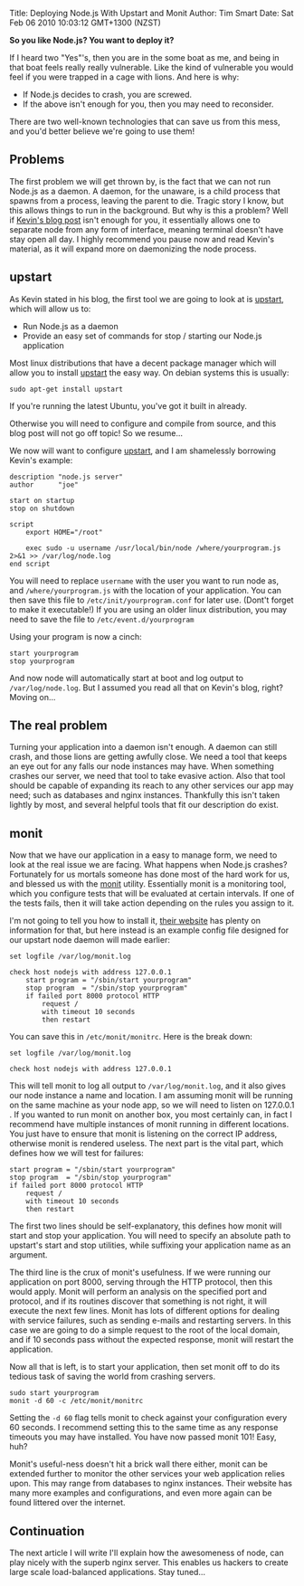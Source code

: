 Title: Deploying Node.js With Upstart and Monit
Author: Tim Smart
Date: Sat Feb 06 2010 10:03:12 GMT+1300 (NZST)

**So you like Node.js? You want to deploy it?**

If I heard two "Yes"'s, then you are in the some boat as me, and being in that boat feels really really vulnerable. Like the kind of vulnerable you would feel if you were trapped in a cage with lions. And here is why:

 - If Node.js decides to crash, you are screwed.
 - If the above isn't enough for you, then you may need to reconsider.

There are two well-known technologies that can save us from this mess, and you'd better believe we're going to use them!


## Problems ##

The first problem we will get thrown by, is the fact that we can not run Node.js as a daemon. A daemon, for the unaware, is a child process that spawns from a process, leaving the parent to die. Tragic story I know, but this allows things to run in the background. But why is this a problem? Well if [Kevin's blog post][] isn't enough for you, it essentially allows one to separate node from any form of interface, meaning terminal doesn't have stay open all day. I highly recommend you pause now and read Kevin's material, as it will expand more on daemonizing the node process.


## upstart ##

As Kevin stated in his blog, the first tool we are going to look at is [upstart][], which will allow us to:

 - Run Node.js as a daemon
 - Provide an easy set of commands for stop / starting our Node.js application

Most linux distributions that have a decent package manager which will allow you to install [upstart][] the easy way. On debian systems this is usually:

    sudo apt-get install upstart

If you're running the latest Ubuntu, you've got it built in already.

Otherwise you will need to configure and compile from source, and this blog post will not go off topic! So we resume...

We now will want to configure [upstart][], and I am shamelessly borrowing Kevin's example:

    description "node.js server"
    author      "joe"

    start on startup
    stop on shutdown

    script
        export HOME="/root"

        exec sudo -u username /usr/local/bin/node /where/yourprogram.js 2>&1 >> /var/log/node.log
    end script

You will need to replace `username` with the user you want to run node as, and `/where/yourprogram.js` with the location of your application. You can then save this file to `/etc/init/yourprogram.conf` for later use. (Dont't forget to make it executable!) If you are using an older linux distribution, you may need to save the file to `/etc/event.d/yourprogram`

Using your program is now a cinch:

    start yourprogram
    stop yourprogram

And now node will automatically start at boot and log output to `/var/log/node.log`. But I assumed you read all that on Kevin's blog, right? Moving on...

## The real problem ##

Turning your application into a daemon isn't enough. A daemon can still crash, and those lions are getting awfully close. We need a tool that keeps an eye out for any falls our node instances may have. When something crashes our server, we need that tool to take evasive action. Also that tool should be capable of expanding its reach to any other services our app may need; such as databases and nginx instances. Thankfully this isn't taken lightly by most, and several helpful tools that fit our description do exist.

## monit ##

Now that we have our application in a easy to manage form, we need to look at the real issue we are facing. What happens when Node.js crashes? Fortunately for us mortals someone has done most of the hard work for us, and blessed us with the [monit][] utility. Essentially monit is a monitoring tool, which you configure tests that will be evaluated at certain intervals. If one of the tests fails, then it will take action depending on the rules you assign to it.

I'm not going to tell you how to install it, [their website][] has plenty on information for that, but here instead is an example config file designed for our upstart node daemon will made earlier:

    set logfile /var/log/monit.log

    check host nodejs with address 127.0.0.1
        start program = "/sbin/start yourprogram"
        stop program  = "/sbin/stop yourprogram"
        if failed port 8000 protocol HTTP
            request /
            with timeout 10 seconds
            then restart

You can save this in `/etc/monit/monitrc`. Here is the break down:

    set logfile /var/log/monit.log

    check host nodejs with address 127.0.0.1

This will tell monit to log all output to `/var/log/monit.log`, and it also gives our node instance a name and location. I am assuming monit will be running on the same machine as your node app, so we will need to listen on 127.0.0.1 . If you wanted to run monit on another box, you most certainly can, in fact I recommend have multiple instances of monit running in different locations. You just have to ensure that monit is listening on the correct IP address, otherwise monit is rendered useless.
The next part is the vital part, which defines how we will test for failures:

    start program = "/sbin/start yourprogram"
    stop program  = "/sbin/stop yourprogram"
    if failed port 8000 protocol HTTP
        request /
        with timeout 10 seconds
        then restart

The first two lines should be self-explanatory, this defines how monit will start and stop your application. You will need to specify an absolute path to upstart's start and stop utilities, while suffixing your application name as an argument.

The third line is the crux of monit's usefulness. If we were running our application on port 8000, serving through the HTTP protocol, then this would apply. Monit will perform an analysis on the specified port and protocol, and if its routines discover that something is not right, it will execute the next few lines. Monit has lots of different options for dealing with service failures, such as sending e-mails and restarting servers. In this case we are going to do a simple request to the root of the local domain, and if 10 seconds pass without the expected response, monit will restart the application.

Now all that is left, is to start your application, then set monit off to do its tedious task of saving the world from crashing servers.

    sudo start yourprogram
    monit -d 60 -c /etc/monit/monitrc

Setting the `-d 60` flag tells monit to check against your configuration every 60 seconds. I recommend setting this to the same time as any response timeouts you may have installed. You have now passed monit 101! Easy, huh?

Monit's useful-ness doesn't hit a brick wall there either, monit can be extended further to monitor the other services your web application relies upon. This may range from databases to nginx instances. Their website has many more examples and configurations, and even more again can be found littered over the internet.

## Continuation ##

The next article I will write I'll explain how the awesomeness of node, can play nicely with the superb nginx server. This enables us hackers to create large scale load-balanced applications. Stay tuned...


[Kevin's blog post]: http://static01.vanzonneveld.net:8080/techblog/article/run_nodejs_as_a_service_on_ubuntu_karmic/
[upstart]: http://upstart.ubuntu.com/
[monit]: http://mmonit.com/monit/
[their website]: http://mmonit.com/monit/

